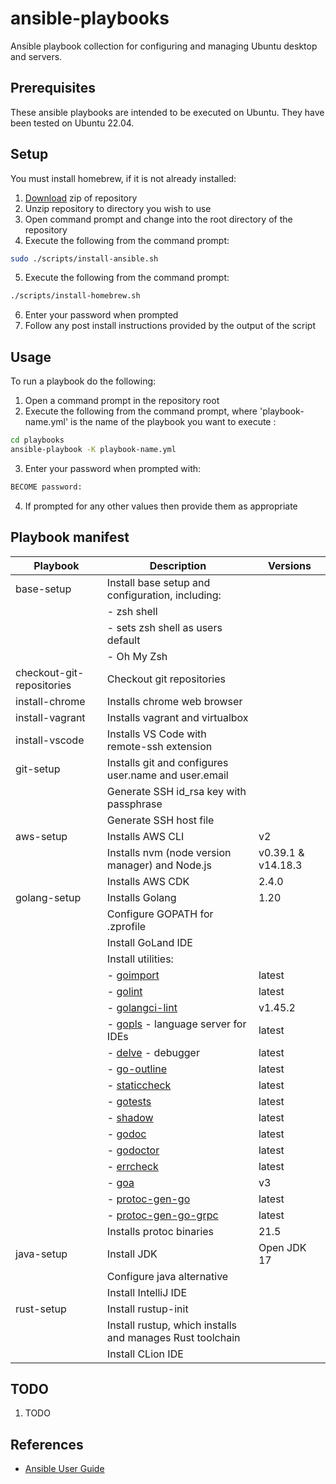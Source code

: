# ansible-playbooks

Ansible playbook collection for configuring and managing Ubuntu desktop and servers.

## Prerequisites

These ansible playbooks are intended to be executed on Ubuntu. They have been tested on Ubuntu 22.04.

## Setup

You must install homebrew, if it is not already installed:

1. [Download](https://github.com/launchquickly/ansible-playbooks/archive/refs/heads/main.zip) zip of repository
1. Unzip repository to directory you wish to use
1. Open command prompt and change into the root directory of the repository
1. Execute the following from the command prompt:
```bash
sudo ./scripts/install-ansible.sh
```
5. Execute the following from the command prompt:
```bash
./scripts/install-homebrew.sh
```
6. Enter your password when prompted
7. Follow any post install instructions provided by the output of the script


## Usage

To run a playbook do the following:

1. Open a command prompt in the repository root
1. Execute the following from the command prompt, where 'playbook-name.yml' is the name of the playbook you want to execute :
```bash
cd playbooks
ansible-playbook -K playbook-name.yml
```
3. Enter your password when prompted with:
```bash
BECOME password:
```
4. If prompted for any other values then provide them as appropriate


## Playbook manifest

| Playbook                  | Description                                          | Versions           |
| --- | --- | --- |
| base-setup                | Install base setup and configuration, including:     |                    |
|                           | - zsh shell                                          |                    |
|                           | - sets zsh shell as users default                    |                    |
|                           | - Oh My Zsh                                          |                    |
| checkout-git-repositories | Checkout git repositories                            |                    |
| install-chrome            | Installs chrome web browser                          |                    |
| install-vagrant           | Installs vagrant and virtualbox                      |                    |
| install-vscode            | Installs VS Code with remote-ssh extension           |                    |
| git-setup                 | Installs git and configures user.name and user.email |                    |
|                           | Generate SSH id_rsa key with passphrase              |                    |
|                           | Generate SSH host file                               |                    |
| aws-setup                 | Installs AWS CLI                                     | v2                 |
|                           | Installs nvm (node version manager) and Node.js      | v0.39.1 & v14.18.3 |
|                           | Installs AWS CDK                                     | 2.4.0              |
| golang-setup              | Installs Golang                                      | 1.20               |
|                           | Configure GOPATH for .zprofile                       |                    |
|                           | Install GoLand IDE                                   |                    |
|                           | Install utilities:                                   |                    |
|                           | - [goimport](https://pkg.go.dev/golang.org/x/tools/cmd/goimports)                       | latest             |
|                           | - [golint](https://github.com/golang/lint)                                              | latest             |
|                           | - [golangci-lint](https://github.com/golangci/golangci-lint)                            | v1.45.2            |
|                           | - [gopls](https://github.com/golang/tools/tree/master/gopls) - language server for IDEs | latest             |
|                           | - [delve](https://github.com/go-delve/delve) - debugger                                 | latest             |
|                           | - [go-outline](https://github.com/ramya-rao-a/go-outline)                               | latest             |
|                           | - [staticcheck](https://staticcheck.io/)                                                | latest             |
|                           | - [gotests](https://github.com/cweill/gotests)                                          | latest             |
|                           | - [shadow](https://pkg.go.dev/golang.org/x/tools@v0.1.10/go/analysis/passes/shadow)     | latest             |
|                           | - [godoc](https://pkg.go.dev/golang.org/x/tools/cmd/godoc)                              | latest             |
|                           | - [godoctor](https://github.com/godoctor/godoctor)                                      | latest             |
|                           | - [errcheck](https://github.com/kisielk/errcheck)                                       | latest             |
|                           | - [goa](https://github.com/goadesign/goa)                                               | v3                 |
|                           | - [protoc-gen-go](https://github.com/golang/protobuf)                                   | latest             |
|                           | - [protoc-gen-go-grpc](https://github.com/grpc/grpc-go)                                 | latest             |
|                           | Installs protoc binaries                                  | 21.5               |
| java-setup                | Install JDK                                               | Open JDK 17        |
|                           | Configure java alternative                                |                    |
|                           | Install IntelliJ IDE                                      |                    |
| rust-setup                | Install rustup-init                                       |                    |
|                           | Install rustup, which installs and manages Rust toolchain |                    |
|                           | Install CLion IDE                                         |                    |


## TODO

1. TODO


## References

- [Ansible User Guide](https://docs.ansible.com/ansible/latest/user_guide/index.html)
